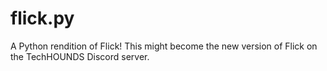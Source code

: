 # flick.py
A Python rendition of Flick! This might become the new version of Flick on the TechHOUNDS Discord server.
